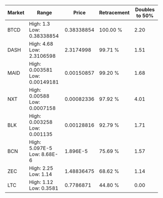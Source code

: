 | Market | Range | Price| Retracement | Doubles to 50% |
| --- | --- | --- | --- | --- |
| BTCD | High: 1.3<br />Low: 0.38338854 | 0.38338854 | 100.00 % | 2.20 |
| DASH | High: 4.68<br />Low: 2.3106598 | 2.3174998 | 99.71 % | 1.51 |
| MAID | High: 0.003581<br />Low: 0.00149181 | 0.00150857 | 99.20 % | 1.68 |
| NXT | High: 0.00588<br />Low: 0.0007158 | 0.00082336 | 97.92 % | 4.01 |
| BLK | High: 0.003258<br />Low: 0.001135 | 0.00128816 | 92.79 % | 1.71 |
| BCN | High: 5.097E-5<br />Low: 8.68E-6 | 1.896E-5 | 75.69 % | 1.57 |
| ZEC | High: 2.25<br />Low: 1.14 | 1.48836475 | 68.62 % | 1.14 |
| LTC | High: 1.12<br />Low: 0.3581 | 0.7786871 | 44.80 % | 0.00 |
